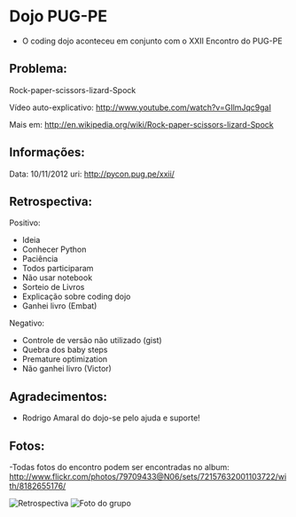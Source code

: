 Dojo PUG-PE
===========

- O coding dojo aconteceu em conjunto com o XXII Encontro do PUG-PE

Problema:
---------
Rock-paper-scissors-lizard-Spock

Vídeo auto-explicativo:
http://www.youtube.com/watch?v=GIlmJqc9gaI

Mais em:
http://en.wikipedia.org/wiki/Rock-paper-scissors-lizard-Spock


Informações:
----
Data: 10/11/2012
uri: http://pycon.pug.pe/xxii/

Retrospectiva:
--------------

Positivo:
- Ideia
- Conhecer Python
- Paciência
- Todos participaram
- Não usar notebook
- Sorteio de Livros
- Explicação sobre coding dojo
- Ganhei livro (Embat)

Negativo:
- Controle de versão não utilizado (gist)
- Quebra dos baby steps
- Premature optimization
- Não ganhei livro (Victor)

Agradecimentos:
---------------
- Rodrigo Amaral do dojo-se pelo ajuda e suporte!

Fotos:
------
-Todas fotos do encontro podem ser encontradas no album:
http://www.flickr.com/photos/79709433@N06/sets/72157632001103722/with/8182655176/

![Retrospectiva](http://farm9.staticflickr.com/8066/8182655176_ea25df1e61.jpg)
![Foto do grupo](http://farm9.staticflickr.com/8206/8182649730_38e7b9ac94.jpg)
